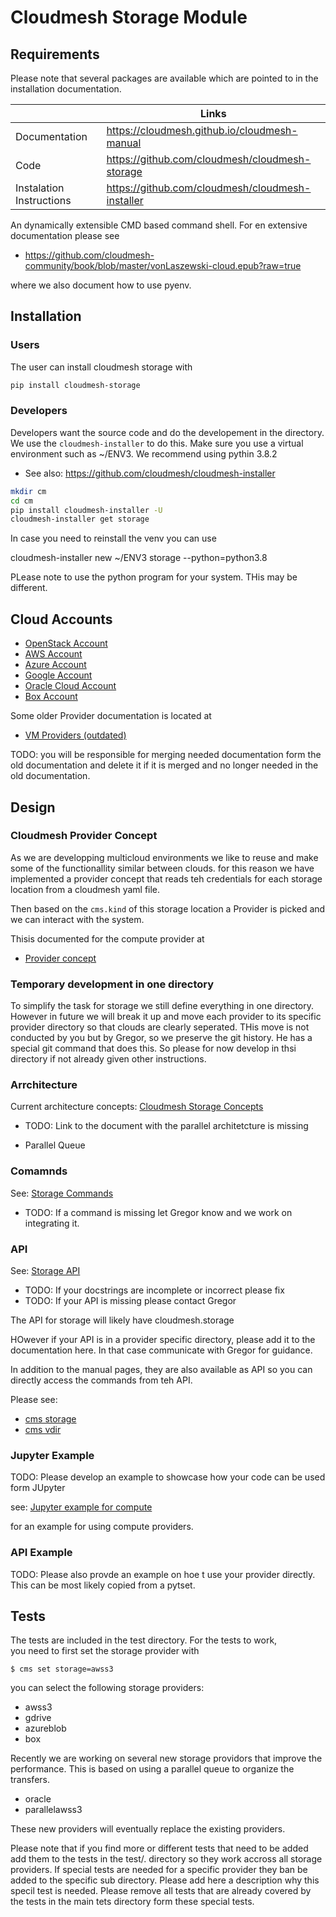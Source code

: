 # Cloudmesh Storage Module


## Requirements

Please note that several packages are available which are pointed to
in the installation documentation.

|  | Links |
|---------------|-------|
| Documentation | <https://cloudmesh.github.io/cloudmesh-manual> |
| Code | <https://github.com/cloudmesh/cloudmesh-storage> |
| Instalation Instructions | <https://github.com/cloudmesh/cloudmesh-installer> |

An dynamically extensible CMD based command shell. For en extensive
documentation please see

* <https://github.com/cloudmesh-community/book/blob/master/vonLaszewski-cloud.epub?raw=true>

where we also document how to use pyenv.


## Installation

### Users

The user can install cloudmesh storage with

```bash
pip install cloudmesh-storage
```

### Developers

Developers want the source code and do the developement in the
directory. We use the `cloudmesh-installer` to do this. Make sure you
use a virtual environment such as ~/ENV3. We recommend using pythin
3.8.2

* See also: <https://github.com/cloudmesh/cloudmesh-installer>

```bash
mkdir cm
cd cm
pip install cloudmesh-installer -U
cloudmesh-installer get storage
```

In case you need to reinstall the venv you can use

cloudmesh-installer new ~/ENV3 storage --python=python3.8

PLease note to use the python program for your system. THis may be
different.

## Cloud Accounts

* [OpenStack Account](https://cloudmesh.github.io/cloudmesh-manual/accounts/openstack.html)
* [AWS Account](https://cloudmesh.github.io/cloudmesh-manual/accounts/aws.html)
* [Azure Account](https://cloudmesh.github.io/cloudmesh-manual/accounts/azure.html)
* [Google Account](https://cloudmesh.github.io/cloudmesh-manual/accounts/google/account.html)
* [Oracle Cloud Account](https://cloudmesh.github.io/cloudmesh-manual/accounts/oracle/account.html)
* [Box Account](https://cloudmesh.github.io/cloudmesh-manual/accounts/box.html)

Some older Provider documentation is located at

* [VM Providers (outdated)](https://cloudmesh.github.io/cloudmesh-manual/accounts/accountcreation-old.html)

TODO: you will be responsible for merging needed documentation form the
old documentation and delete it if it is merged and no longer needed in
the old documentation.

## Design

### Cloudmesh Provider Concept

As we are developping multicloud environments we like to reuse and make
some of the functionallity similar between clouds. for this reason we
have implemented a provider concept that reads teh credentials for each
storage location from a cloudmesh yaml file.

Then based on the `cms.kind` of this storage location a Provider is
picked and we can interact with the system.

Thisis documented for the compute provider at

* [Provider concept](https://cloudmesh.github.io/cloudmesh-manual/concepts/providers.html)

### Temporary development in one directory

To simplify the task for storage we still define everything in one
directory. However in future we will break it up and move each provider
to its specific provider directory so that clouds are clearly seperated.
THis move is not conducted by you but by Gregor, so we preserve the git
history. He has a special git command that does this. So please for now
develop in thsi directory if not already given other instructions.

### Arrchitecture

Current architecture concepts: [Cloudmesh Storage Concepts](https://cloudmesh.github.io/cloudmesh-manual/concepts/storage.html)

* TODO: Link to the document with the parallel architetcture is missing

* Parallel Queue

### Comamnds

See: [Storage Commands](https://cloudmesh.github.io/cloudmesh-manual/manual-storage.html)

* TODO: If a command is missing let Gregor know and we work on integrating it.

### API

See: [Storage API](https://cloudmesh.github.io/cloudmesh-manual/api/index.html#cloudmesh-api)

* TODO: If your docstrings are incomplete or incorrect please fix
* TODO: If your API is missing please contact Gregor

The API for storage will likely have cloudmesh.storage

HOwever if your API is in a provider specific directory, please add it
to the documentation here. In that case communicate with Gregor for
guidance.

In addition to the manual pages, they are also available as API so you can directly access the commands from teh API.

Please see:

* [cms storage](https://cloudmesh.github.io/cloudmesh-manual/api/cloudmesh.storage.command.html)
* [cms vdir](https://cloudmesh.github.io/cloudmesh-manual/api/cloudmesh.vdir.command.html)

### Jupyter Example

TODO: Please develop an example to showcase how your code can be used form JUpyter

see: [Jupyter example for compute](https://cloudmesh.github.io/cloudmesh-manual/jupyter/index.html)

for an example for using compute providers.

### API Example

TODO: Please also provde an example on hoe t use your provider directly.
This can be most likely copied from a pytset.

## Tests

The tests are included in the test directory. For the tests to work,  
you need to first set the storage provider with

```
$ cms set storage=awss3
```

you can select the following storage providers:

* awss3
* gdrive
* azureblob
* box

Recently we are working on several new storage providors that improve
the performance. This is based on using a parallel queue to organize the
transfers.

* oracle
* parallelawss3

These new providers will eventually replace the existing providers.

Please note that if you find more or different tests that need to be
added add them to the tests in the test/.  directory so they work
accross all storage providers. If special tests are needed for a
specific provider they ban be added to the specific sub directory.
Please add here a description why this specil test is needed. Please
remove all tests that are already covered by the tests in the main tets
directory form these special tests.
